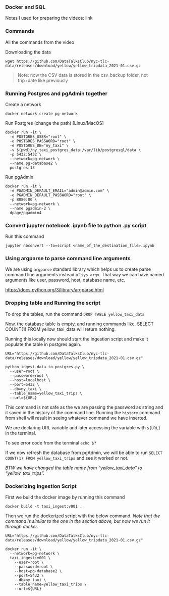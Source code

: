 ### Docker and SQL
Notes I used for preparing the videos: link

### Commands
All the commands from the video

Downloading the data

```
wget https://github.com/DataTalksClub/nyc-tlc-data/releases/download/yellow/yellow_tripdata_2021-01.csv.gz
```

>Note: now the CSV data is stored in the csv_backup folder, not trip+date like previously


### Running Postgres and pgAdmin together

Create a network

```
docker network create pg-network
```

Run Postgres (change the path) [Linux/MacOS]

```
docker run -it \
  -e POSTGRES_USER="root" \
  -e POSTGRES_PASSWORD="root" \
  -e POSTGRES_DB="ny_taxi" \
  -v $(pwd)/ny_taxi_postgres_data:/var/lib/postgresql/data \
  -p 5432:5432 \
  --network=pg-network \
  --name pg-database2 \
  postgres:13
```

Run pgAdmin

```
docker run -it \
  -e PGADMIN_DEFAULT_EMAIL="admin@admin.com" \
  -e PGADMIN_DEFAULT_PASSWORD="root" \
  -p 8080:80 \
  --network=pg-network \
  --name pgadmin-2 \
  dpage/pgadmin4
```

### Convert jupyter notebook .ipynb file to python .py script

Run this command

```
jupyter nbconvert --to=script <name_of_the_destination_file>.ipynb
```

### Using argparse to parse command line arguments

We are using `argparse` standard library which helps us to create parse command line arguments instead of `sys.argv`.
That way we can have named arguments like user, password, host, database name, etc.

https://docs.python.org/3/library/argparse.html


### Dropping table and Running the script

To drop the tables, run the command `DROP TABLE yellow_taxi_data`

Now, the database table is empty, and running commands like, SELECT COUNT(1) FROM yellow_taxi_data will return nothing.

Running this locally now should start the ingestion script and make it populate the table in postgres again.


```
URL="https://github.com/DataTalksClub/nyc-tlc-data/releases/download/yellow/yellow_tripdata_2021-01.csv.gz"

python ingest-data-to-postgres.py \
  --user=root \
  --password=root \
  --host=localhost \
  --port=5432 \
  --db=ny_taxi \
  --table_name=yellow_taxi_trips \
  --url=${URL}
```


This command is not safe as the we are passing the password as string and it saved in the history of the command line. Running the `history` command from shell will result in seeing whatever command we have inserted.

We are declaring URL variable and later accessing the variable with `${URL}` in the terminal.

To see error code from the terminal `echo $?`

If we now refresh the database from pgAdmin, we will be able to run `SELECT COUNT(1) FROM yellow_taxi_trips` and see it worked or not.

*BTW we have changed the table name from “yellow_taxi_data” to “yellow_taxi_trips”.*


### Dockerizing Ingestion Script


First we build the docker image by running this command

```
docker build -t taxi_ingest:v001 .
```

Then we run the dockerized script with the below command. *Note that the command is similar to the one in the section above, but now we run it through docker.*

```
URL="https://github.com/DataTalksClub/nyc-tlc-data/releases/download/yellow/yellow_tripdata_2021-01.csv.gz"

docker run -it \
  --network=pg-network \
  taxi_ingest:v001 \
    --user=root \
    --password=root \
    --host=pg-database2 \
    --port=5432 \
    --db=ny_taxi \
    --table_name=yellow_taxi_trips \
    --url=${URL}
```